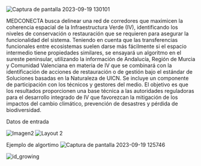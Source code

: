 ![Captura de pantalla 2023-09-19 130101](https://github.com/Aruiz99/MEDCONECTA_test/assets/116668101/3dee5ae0-4099-43e7-b457-0707e61649fd)

MEDCONECTA busca delinear una red de corredores que maximicen la coherencia espacial de la Infraestructura Verde (IV), identificando los niveles de conservación o restauración que se requieren para asegurar la funcionalidad del sistema. Teniendo en cuenta que las transferencias funcionales entre ecosistemas suelen darse más fácilmente si el espacio intermedio tiene propiedades similares, se ensayará un algoritmo en el sureste peninsular, utilizando la información de Andalucía, Región de Murcia y Comunidad Valenciana en materia de IV que se combinará con la identificación de acciones de restauración o de gestión bajo el estándar de Soluciones basadas en la Naturaleza de UICN. Se incluye un componente de participación con los técnicos y gestores del medio. El objetivo es que los resultados proporcionen una base técnica a las autoridades reguladoras para el desarrollo integrado de IV que favorezcan la mitigación de los impactos del cambio climático, prevención de desastres y pérdida de biodiversidad.


Datos de entrada

![Imagen2](https://github.com/Aruiz99/MEDCONECTA_test/assets/116668101/1cb52c11-571b-4ba0-88b4-ef9d30c517af)
![Layout 2](https://github.com/Aruiz99/MEDCONECTA_test/assets/116668101/70b92b72-b86d-44a0-a17d-0b190a6b5b43)


Ejemplo de algortimo
![Captura de pantalla 2023-09-19 125746](https://github.com/Aruiz99/MEDCONECTA_test/assets/116668101/f701a90d-7db0-4183-84c2-3b7d4680496d)



![id_growing](https://github.com/Aruiz99/MEDCONECTA_test/assets/116668101/046c529c-c50b-4a11-826e-9f50982dfa1a)



